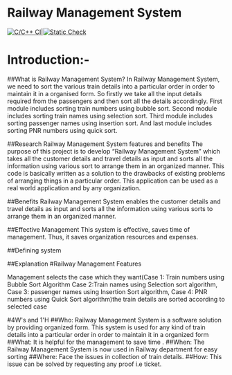 # Railway Management System 

[![C/C++ CI](https://github.com/Pavani123429/RAILWAY-RESERVATION-SYSTEM/actions/workflows/c-cpp.yml/badge.svg)](https://github.com/Pavani123429/RAILWAY-RESERVATION-SYSTEM/actions/actions/workflows/c-cpp.yml)|[![Static Check](https://github.com/Pavani123429/RAILWAY-RESERVATION-SYSTEM/actions/actions/workflows/cppcheck.yml/badge.svg)](https://github.com/Pavani123429/RAILWAY-RESERVATION-SYSTEM/actions/actions/workflows/cppcheck.yml)


# Introduction:-

##What is Railway Management System?
In Railway Management System, we need to sort the various train details into a particular order in order to maintain it in a organised form. So firstly we take all the input details required from the passengers and then sort all the details accordingly. First module includes sorting train numbers using bubble sort. Second module includes sorting train names using selection sort. Third module includes sorting passenger names using insertion sort. And last module includes sorting PNR numbers using quick sort.

##Research
Railway Management System features and benefits
The purpose of this project is to develop “Railway Management System” which takes all the customer details and travel details as input and sorts all the information using various sort to arrange them in an organized manner.
This code is basically written as a solution to the drawbacks of existing problems of arranging things in a particular order. This application can be used as a real world application and by any organization. 

##Benefits
Railway Management System enables the customer details and travel details as input and sorts all the information using various sorts to arrange them in an organized manner.

##Effective Management
This system is effective, saves time of management. Thus, it saves organization resources and expenses.



##Defining system

 
##Explanation
 #Railway Management Features
    
   Management selects the case which they want(Case 1: Train numbers using Bubble Sort Algorithm Case 2:Train names using Selection sort algorithm, Case 3: passenger names using Insertion Sort algorithm, Case 4: PNR numbers using Quick Sort algorithm)the train details are sorted according to selected case 
	

#4W's and 1'H
  ##Who:
       Railway Management System is a software solution by providing organized form. This system is used for any kind of train details into a particular order in order to maintain it in a organized form 
  ##What:
       It is helpful for the management to save time .
  ##When:
       The Railway Management System is now used in Railway department for easy sorting 
  ##Where:
       Face the issues in collection of train details. 
  ##How:
       This issue can be solved by requesting any proof i.e ticket.

